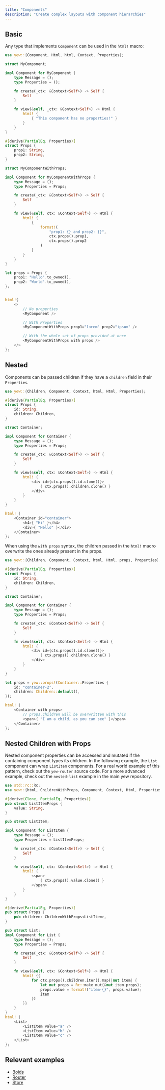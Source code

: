 ```yaml
---
title: "Components"
description: "Create complex layouts with component hierarchies"
---
```


## Basic

Any type that implements `Component` can be used in the `html!` macro:

```rust
use yew::{Component, Html, html, Context, Properties};

struct MyComponent;

impl Component for MyComponent {
    type Message = ();
    type Properties = ();

    fn create(_ctx: &Context<Self>) -> Self {
        Self
    }

    fn view(&self, _ctx: &Context<Self>) -> Html {
        html! {
            { "This component has no properties!" }
        }
    }
}

#[derive(PartialEq, Properties)]
struct Props {
    prop1: String,
    prop2: String,
}

struct MyComponentWithProps;

impl Component for MyComponentWithProps {
    type Message = ();
    type Properties = Props;

    fn create(_ctx: &Context<Self>) -> Self {
        Self
    }

    fn view(&self, ctx: &Context<Self>) -> Html {
        html! {
            {
                format!(
                    "prop1: {} and prop2: {}",
                    ctx.props().prop1,
                    ctx.props().prop2
                )
            }
        }
    }
}

let props = Props { 
    prop1: "Hello".to_owned(),
    prop2: "World".to_owned(), 
};


html!{
    <>
        // No properties
        <MyComponent />

        // With Properties
        <MyComponentWithProps prop1="lorem" prop2="ipsum" />

        // With the whole set of props provided at once
        <MyComponentWithProps with props />
    </>
};
```

## Nested

Components can be passed children if they have a `children` field in their `Properties`.

```rust title="parent.rs"
use yew::{Children, Component, Context, html, Html, Properties};

#[derive(PartialEq, Properties)]
struct Props {
    id: String,
    children: Children,
}

struct Container;

impl Component for Container {
    type Message = ();
    type Properties = Props;

    fn create(_ctx: &Context<Self>) -> Self {
        Self
    }

    fn view(&self, ctx: &Context<Self>) -> Html {
        html! {
            <div id={ctx.props().id.clone()}>
                { ctx.props().children.clone() }
            </div>
        }
    }
}

html! {
    <Container id="container">
        <h4>{ "Hi" }</h4>
        <div>{ "Hello" }</div>
    </Container>
};
```

When using the `with props` syntax, the children passed in the `html!` macro overwrite the ones already present in the props.

```rust
use yew::{Children, Component, Context, html, Html, props, Properties}; 

#[derive(PartialEq, Properties)]
struct Props {
    id: String,
    children: Children,
}

struct Container;

impl Component for Container {
    type Message = ();
    type Properties = Props;

    fn create(_ctx: &Context<Self>) -> Self {
        Self
    }

    fn view(&self, ctx: &Context<Self>) -> Html {
        html! {
            <div id={ctx.props().id.clone()}>
                { ctx.props().children.clone() }
            </div>
        }
    }
}

let props = yew::props!(Container::Properties {
    id: "container-2",
    children: Children::default(),
});

html! {
    <Container with props>
        // props.children will be overwritten with this
        <span>{ "I am a child, as you can see" }</span>
    </Container>
};
```

## Nested Children with Props

Nested component properties can be accessed and mutated if the containing component types its children. In the following example, the `List` component can wrap `ListItem` components. For a real world example of this pattern, check out the `yew-router` source code. For a more advanced example, check out the `nested-list` example in the main yew repository.

```rust
use std::rc::Rc;
use yew::{html, ChildrenWithProps, Component, Context, Html, Properties};

#[derive(Clone, PartialEq, Properties)]
pub struct ListItemProps {
    value: String,
}

pub struct ListItem;

impl Component for ListItem {
    type Message = ();
    type Properties = ListItemProps;

    fn create(_ctx: &Context<Self>) -> Self {
        Self
    }

    fn view(&self, ctx: &Context<Self>) -> Html {
        html! {
            <span>
                { ctx.props().value.clone() }
            </span>
        }
    }
}

#[derive(PartialEq, Properties)]
pub struct Props {
    pub children: ChildrenWithProps<ListItem>,
}

pub struct List;
impl Component for List {
    type Message = ();
    type Properties = Props;

    fn create(_ctx: &Context<Self>) -> Self {
        Self
    }

    fn view(&self, ctx: &Context<Self>) -> Html {
        html! {{
            for ctx.props().children.iter().map(|mut item| {
                let mut props = Rc::make_mut(&mut item.props);
                props.value = format!("item-{}", props.value);
                item
            })
        }}
    }
}
html! {
    <List>
        <ListItem value="a" />
        <ListItem value="b" />
        <ListItem value="c" />
    </List>
};
```

## Relevant examples
- [Boids](https://github.com/yewstack/yew/tree/master/examples/boids)
- [Router](https://github.com/yewstack/yew/tree/master/examples/router)
- [Store](https://github.com/yewstack/yew/tree/master/examples/store)
